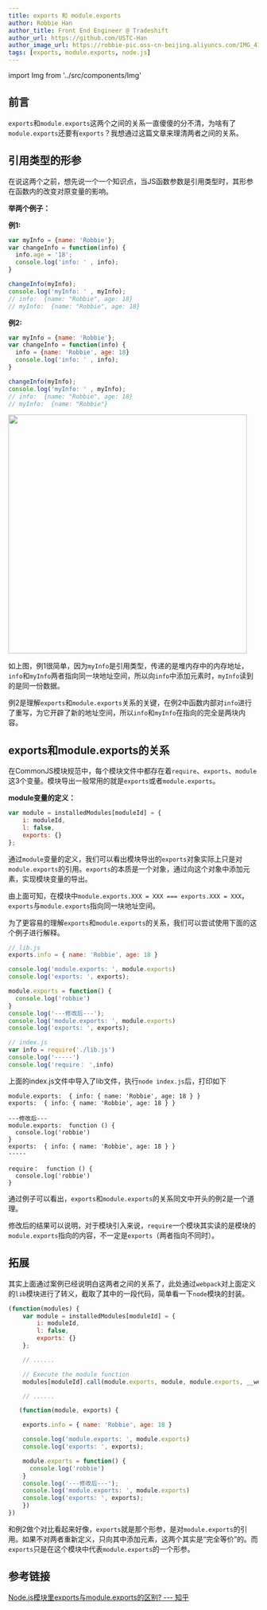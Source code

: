 ```yaml
---
title: exports 和 module.exports
author: Robbie Han
author_title: Front End Engineer @ Tradeshift
author_url: https://github.com/USTC-Han
author_image_url: https://robbie-pic.oss-cn-beijing.aliyuncs.com/IMG_4175.JPG?x-oss-process=style/compress
tags: [exports, module.exports, node.js]
---
```


import Img from '../src/components/Img'

## 前言

`exports`和`module.exports`这两个之间的关系一直傻傻的分不清，为啥有了`module.exports`还要有`exports`？我想通过这篇文章来理清两者之间的关系。

## 引用类型的形参

在说这两个之前，想先说一个一个知识点，当JS函数参数是引用类型时，其形参在函数内的改变对原变量的影响。

<!--truncate-->

**举两个例子：**

**例1:**
```js
var myInfo = {name: 'Robbie'};
var changeInfo = function(info) {
  info.age = '18';
  console.log('info: ' , info);
}

changeInfo(myInfo);
console.log('myInfo: ' , myInfo);
// info:  {name: "Robbie", age: 18}
// myInfo:  {name: "Robbie", age: 18}
```

**例2:**
```js
var myInfo = {name: 'Robbie'};
var changeInfo = function(info) {
  info = {name: 'Robbie', age: 18}
  console.log('info: ' , info);
}

changeInfo(myInfo);
console.log('myInfo: ' , myInfo);
// info:  {name: "Robbie", age: 18}
// myInfo:  {name: "Robbie"}
```

<Img width="480" legend="图：例1（上）和 例2（下）操作示意图" src="https://cosmos-x.oss-cn-hangzhou.aliyuncs.com/ejLuQr.png" />

如上图，例1很简单，因为`myInfo`是引用类型，传递的是堆内存中的内存地址，`info`和`myInfo`两者指向同一块地址空间，所以向`info`中添加元素时，`myInfo`读到的是同一份数据。

例2是理解`exports`和`module.exports`关系的关键，在例2中函数内部对`info`进行了重写，为它开辟了新的地址空间，所以`info`和`myInfo`在指向的完全是两块内容。

## exports和module.exports的关系

在CommonJS模块规范中，每个模块文件中都存在着`require`、`exports`、`module` 这3个变量。模块导出一般常用的就是`exports`或者`module.exports`。

**module变量的定义：**

```js
var module = installedModules[moduleId] = {
    i: moduleId,
    l: false,
    exports: {}
};
```

通过`module`变量的定义，我们可以看出模块导出的`exports`对象实际上只是对`module.exports`的引用。`exports`的本质是一个对象，通过向这个对象中添加元素，实现模块变量的导出。

由上面可知，在模块中`module.exports.XXX = XXX === exports.XXX = XXX`， `exports`与`module.exports`指向同一块地址空间。

为了更容易的理解`exports`和`module.exports`的关系，我们可以尝试使用下面的这个例子进行解释。

```js
// lib.js
exports.info = { name: 'Robbie', age: 18 }

console.log('module.exports: ', module.exports)
console.log('exports: ', exports);

module.exports = function() {
  console.log('robbie')
}
console.log('---修改后---');
console.log('module.exports: ', module.exports)
console.log('exports: ', exports);
```

```js
// index.js
var info = require('./lib.js')
console.log('-----')
console.log('require： ',info)
```

上面的index.js文件中导入了lib文件，执行`node index.js`后，打印如下

```
module.exports:  { info: { name: 'Robbie', age: 18 } }
exports:  { info: { name: 'Robbie', age: 18 } }

---修改后---
module.exports:  function () {
  console.log('robbie')
}
exports:  { info: { name: 'Robbie', age: 18 } }
-----

require：  function () {
  console.log('robbie')
}
```

通过例子可以看出，`exports`和`module.exports`的关系同文中开头的例2是一个道理。

修改后的结果可以说明，对于模块引入来说，`require`一个模块其实读的是模块的`module.exports`指向的内容，不一定是`exports`（两者指向不同时）。

## 拓展

其实上面通过案例已经说明白这两者之间的关系了，此处通过`webpack`对上面定义的`lib`模块进行了转义，截取了其中的一段代码，简单看一下`node`模块的封装。

```js
(function(modules) { 
    var module = installedModules[moduleId] = {
        i: moduleId,
        l: false,
        exports: {}
    };

    // ......

    // Execute the module function
    modules[moduleId].call(module.exports, module, module.exports, __webpack_require__);

    // ......

   (function(module, exports) {

    exports.info = { name: 'Robbie', age: 18 }

    console.log('module.exports: ', module.exports)
    console.log('exports: ', exports);

    module.exports = function() {
      console.log('robbie')
    }
    console.log('---修改后---');
    console.log('module.exports: ', module.exports)
    console.log('exports: ', exports);
    })
})
```

和例2做个对比看起来好像，`exports`就是那个形参，是对`module.exports`的引用。如果不对两者重新定义，只向其中添加元素，这两个其实是“完全等价”的。而`exports`只是在这个模块中代表`module.exports`的一个形参。

## 参考链接

[Node.js模块里exports与module.exports的区别? --- 知乎](https://www.zhihu.com/question/26621212)
